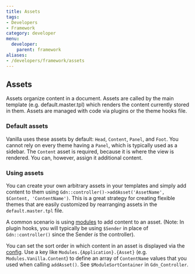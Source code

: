 ```yaml
---
title: Assets
tags:
- Developers
- Framework
category: developer
menu:
  developer:
    parent: framework
aliases:
- /developers/framework/assets
---
```

## Assets

Assets organize content in a document. Assets are called by the main template (e.g. default.master.tpl) which renders the content currently stored in them. Assets are managed with code via plugins or the theme hooks file.

### Default assets

Vanilla uses these assets by default: `Head`, `Content`, `Panel`, and `Foot`. You cannot rely on every theme having a `Panel`, which is typically used as a sidebar. The `Content` asset is required, because it is where the view is rendered. You can, however, assign it additional content.

### Using assets

You can create your own arbitrary assets in your templates and simply add content to them using `Gdn::controller()->addAsset('AssetName', $Content, 'ContentName')`. This is a great strategy for creating flexible themes that are easily customized by rearranging assets in the `default.master.tpl` file.

A common scenario is using [modules](/developer/framework/modules) to add content to an asset. (Note: In plugin hooks, you will typically be using `$Sender` in place of `Gdn::controller()` since the Sender _is_ the controller).

You can set the sort order in which content in an asset is displayed via the [config](/developer/configuration). Use a key like `Modules.{Application}.{Asset}` (e.g. `Modules.Vanilla.Content`) to define an array of `ContentName` values that you used when calling `addAsset()`. See `$ModuleSortContainer` in `Gdn_Controller`.
